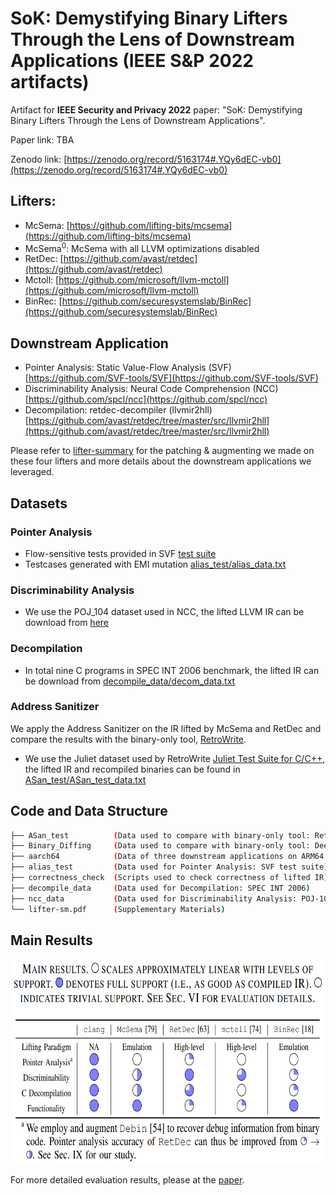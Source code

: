 # SoK: Demystifying Binary Lifters Through the Lens of Downstream Applications (IEEE S&P 2022 artifacts)


Artifact for **IEEE Security and Privacy 2022** paper: "SoK: Demystifying Binary Lifters Through the Lens of Downstream Applications".

Paper link: TBA

Zenodo link: [https://zenodo.org/record/5163174#.YQy6dEC-vb0](https://zenodo.org/record/5163174#.YQy6dEC-vb0)

## Lifters:

 * McSema: [https://github.com/lifting-bits/mcsema](https://github.com/lifting-bits/mcsema)
 * McSema<sup>0</sup>: McSema with all LLVM optimizations disabled  
 * RetDec: [https://github.com/avast/retdec](https://github.com/avast/retdec)
 * Mctoll: [https://github.com/microsoft/llvm-mctoll](https://github.com/microsoft/llvm-mctoll)
 * BinRec: [https://github.com/securesystemslab/BinRec](https://github.com/securesystemslab/BinRec)

## Downstream Application

 * Pointer Analysis: Static Value-Flow Analysis (SVF)  [https://github.com/SVF-tools/SVF](https://github.com/SVF-tools/SVF)
 * Discriminability Analysis: Neural Code Comprehension (NCC) [https://github.com/spcl/ncc](https://github.com/spcl/ncc)
 * Decompilation: retdec-decompiler (llvmir2hll) [https://github.com/avast/retdec/tree/master/src/llvmir2hll](https://github.com/avast/retdec/tree/master/src/llvmir2hll)

Please refer to [lifter-summary](https://github.com/monkbai/ir_lifting_data/blob/master/lifter-sm.pdf) for the patching & augmenting we made on these four lifters and more details about the downstream applications we leveraged.

## Datasets

### Pointer Analysis
 * Flow-sensitive tests provided in SVF [test suite](https://github.com/SVF-tools/Test-Suite/tree/master/test_cases_bc/fs_tests)
 * Testcases generated with EMI mutation [alias_test/alias_data.txt](https://github.com/monkbai/ir_lifting_data/blob/master/alias_test/alias_data.txt)

### Discriminability Analysis
 * We use the POJ_104 dataset used in NCC, the lifted LLVM IR can be download from [here](https://github.com/monkbai/ir_lifting_data/blob/master/ncc_data/ncc_data.txt)

### Decompilation
 * In total nine C programs in SPEC INT 2006 benchmark, the lifted IR can be download from [decompile_data/decom_data.txt](https://github.com/monkbai/ir_lifting_data/blob/master/decompile_data/decom_data.txt)

### Address Sanitizer 
We apply the Address Sanitizer on the IR lifted by McSema and RetDec and compare the results with the binary-only tool, [RetroWrite](https://github.com/HexHive/retrowrite).

 * We use the Juliet dataset used by RetroWrite [Juliet Test Suite for C/C++](https://samate.nist.gov/SRD/testsuite.php), the lifted IR and recompiled binaries can be found in [ASan_test/ASan_test_data.txt](https://github.com/monkbai/ir_lifting_data/blob/master/ASan_test/ASan_test_data.txt)

## Code and Data Structure

```bash
├── ASan_test          (Data used to compare with binary-only tool: RetroWrite)
├── Binary_Diffing     (Data used to compare with binary-only tool: DeepBinDiff)
├── aarch64            (Data of three downstream applications on ARM64 platform)
├── alias_test         (Data used for Pointer Analysis: SVF test suite)
├── correctness_check  (Scripts used to check correctness of lifted IR)
├── decompile_data     (Data used for Decompilation: SPEC INT 2006)
├── ncc_data           (Data used for Discriminability Analysis: POJ-104)
└── lifter-sm.pdf      (Supplementary Materials)
```


## Main Results

<img src="https://github.com/monkbai/ir_lifting_data/blob/master/main_results.png" width="682" height="328" />

For more detailed evaluation results, please at the [paper](https://github.com/monkbai/ir_lifting_data).
